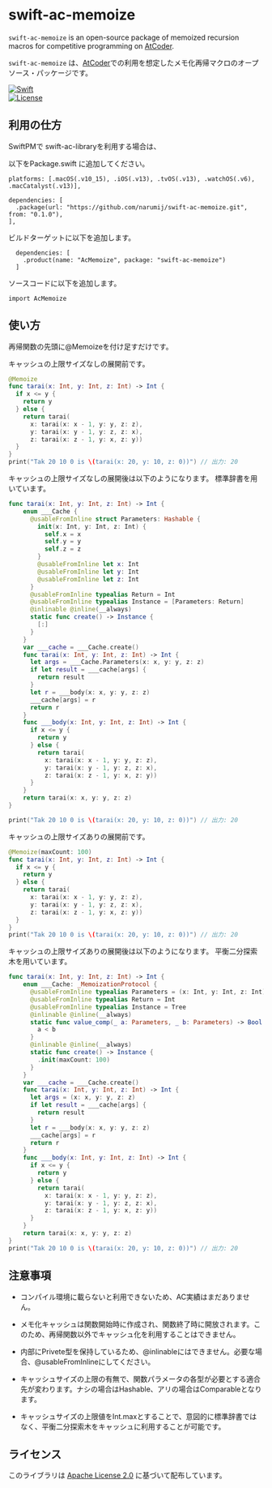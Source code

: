 # swift-ac-memoize

`swift-ac-memoize` is an open-source package of memoized recursion macros for competitive programming on [AtCoder][atcoder].

`swift-ac-memoize` は、[AtCoder][atcoder]での利用を想定したメモ化再帰マクロのオープソース・パッケージです。

[![Swift](https://github.com/narumij/swift-ac-memoize/actions/workflows/swift.yml/badge.svg?branch=main)](https://github.com/narumij/swift-ac-memoize/actions/workflows/swift.yml)  
[![License](https://img.shields.io/badge/license-Apache%202.0-blue.svg)](https://opensource.org/licenses/Apache-2.0)

## 利用の仕方

SwiftPMで swift-ac-libraryを利用する場合は、

以下をPackage.swift に追加してください。
```
platforms: [.macOS(.v10_15), .iOS(.v13), .tvOS(.v13), .watchOS(.v6), .macCatalyst(.v13)],
```

```
dependencies: [
  .package(url: "https://github.com/narumij/swift-ac-memoize.git", from: "0.1.0"),
],
```

ビルドターゲットに以下を追加します。

```
  dependencies: [
    .product(name: "AcMemoize", package: "swift-ac-memoize")
  ]
```

ソースコードに以下を追加します。
```
import AcMemoize
```

## 使い方

再帰関数の先頭に@Memoizeを付け足すだけです。

キャッシュの上限サイズなしの展開前です。
```swift
@Memoize
func tarai(x: Int, y: Int, z: Int) -> Int {
  if x <= y {
    return y
  } else {
    return tarai(
      x: tarai(x: x - 1, y: y, z: z),
      y: tarai(x: y - 1, y: z, z: x),
      z: tarai(x: z - 1, y: x, z: y))
  }
}
print("Tak 20 10 0 is \(tarai(x: 20, y: 10, z: 0))") // 出力: 20
```

キャッシュの上限サイズなしの展開後は以下のようになります。
標準辞書を用いています。
```swift
func tarai(x: Int, y: Int, z: Int) -> Int {
    enum ___Cache {
      @usableFromInline struct Parameters: Hashable {
        init(x: Int, y: Int, z: Int) {
          self.x = x
          self.y = y
          self.z = z
        }
        @usableFromInline let x: Int
        @usableFromInline let y: Int
        @usableFromInline let z: Int
      }
      @usableFromInline typealias Return = Int
      @usableFromInline typealias Instance = [Parameters: Return]
      @inlinable @inline(__always)
      static func create() -> Instance {
        [:]
      }
    }
    var ___cache = ___Cache.create()
    func tarai(x: Int, y: Int, z: Int) -> Int {
      let args = ___Cache.Parameters(x: x, y: y, z: z)
      if let result = ___cache[args] {
        return result
      }
      let r = ___body(x: x, y: y, z: z)
      ___cache[args] = r
      return r
    }
    func ___body(x: Int, y: Int, z: Int) -> Int {
      if x <= y {
        return y
      } else {
        return tarai(
          x: tarai(x: x - 1, y: y, z: z),
          y: tarai(x: y - 1, y: z, z: x),
          z: tarai(x: z - 1, y: x, z: y))
      }
    }
    return tarai(x: x, y: y, z: z)
}

print("Tak 20 10 0 is \(tarai(x: 20, y: 10, z: 0))") // 出力: 20
```

キャッシュの上限サイズありの展開前です。
```swift
@Memoize(maxCount: 100)
func tarai(x: Int, y: Int, z: Int) -> Int {
  if x <= y {
    return y
  } else {
    return tarai(
      x: tarai(x: x - 1, y: y, z: z),
      y: tarai(x: y - 1, y: z, z: x),
      z: tarai(x: z - 1, y: x, z: y))
  }
}
print("Tak 20 10 0 is \(tarai(x: 20, y: 10, z: 0))") // 出力: 20
```

キャッシュの上限サイズありの展開後は以下のようになります。
平衡二分探索木を用いています。
```swift
func tarai(x: Int, y: Int, z: Int) -> Int {
    enum ___Cache: _MemoizationProtocol {
      @usableFromInline typealias Parameters = (x: Int, y: Int, z: Int)
      @usableFromInline typealias Return = Int
      @usableFromInline typealias Instance = Tree
      @inlinable @inline(__always)
      static func value_comp(_ a: Parameters, _ b: Parameters) -> Bool {
        a < b
      }
      @inlinable @inline(__always)
      static func create() -> Instance {
        .init(maxCount: 100)
      }
    }
    var ___cache = ___Cache.create()
    func tarai(x: Int, y: Int, z: Int) -> Int {
      let args = (x: x, y: y, z: z)
      if let result = ___cache[args] {
        return result
      }
      let r = ___body(x: x, y: y, z: z)
      ___cache[args] = r
      return r
    }
    func ___body(x: Int, y: Int, z: Int) -> Int {
      if x <= y {
        return y
      } else {
        return tarai(
          x: tarai(x: x - 1, y: y, z: z),
          y: tarai(x: y - 1, y: z, z: x),
          z: tarai(x: z - 1, y: x, z: y))
      }
    }
    return tarai(x: x, y: y, z: z)
}
print("Tak 20 10 0 is \(tarai(x: 20, y: 10, z: 0))") // 出力: 20
```

## 注意事項

- コンパイル環境に載らないと利用できないため、AC実績はまだありません。

- メモ化キャッシュは関数開始時に作成され、関数終了時に開放されます。このため、再帰関数以外でキャッシュ化を利用することはできません。

- 内部にPrivete型を保持しているため、@inlinableにはできません。必要な場合、@usableFromInlineにしてください。

- キャッシュサイズの上限の有無で、関数パラメータの各型が必要とする適合先が変わります。ナシの場合はHashable、アリの場合はComparableとなります。

- キャッシュサイズの上限値をInt.maxとすることで、意図的に標準辞書ではなく、平衡二分探索木をキャッシュに利用することが可能です。

## ライセンス

このライブラリは [Apache License 2.0](https://www.apache.org/licenses/LICENSE-2.0) に基づいて配布しています。  

[atcoder]: https://atcoder.jp/

